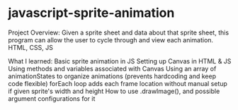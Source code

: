 # javascript-sprite-animation

Project Overview:
Given a sprite sheet and data about that sprite sheet, this program can allow the user to cycle through and view each animation.
HTML, CSS, JS

What I learned:
Basic sprite animation in JS
Setting up Canvas in HTML & JS
Using methods and variables associated with Canvas
Using an array of animationStates to organize animations (prevents hardcoding and keep code flexible)
forEach loop adds each frame location without manual setup if given sprite's width and height
How to use .drawImage(), and possible argument configurations for it
